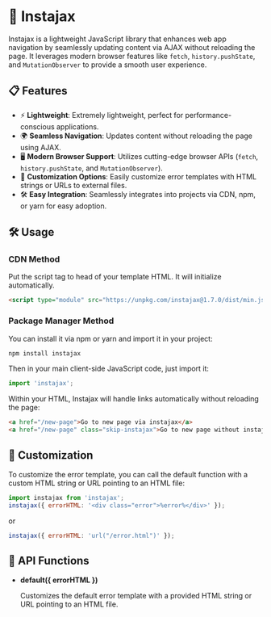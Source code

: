# 🚀 Instajax

Instajax is a lightweight JavaScript library that enhances web app navigation by seamlessly updating 
content via AJAX without reloading the page. It leverages modern browser features like `fetch`, 
`history.pushState`, and `MutationObserver` to provide a smooth user experience.

## 📋 Features
- ⚡ **Lightweight**: Extremely lightweight, perfect for performance-conscious applications.
- 🌍 **Seamless Navigation**: Updates content without reloading the page using AJAX.
- 🖥️ **Modern Browser Support**: Utilizes cutting-edge browser APIs (`fetch`, `history.pushState`, and 
`MutationObserver`).
- 🎨 **Customization Options**: Easily customize error templates with HTML strings or URLs to external 
files.
- 🛠️ **Easy Integration**: Seamlessly integrates into projects via CDN, npm, or yarn for easy adoption.

## 🛠️ Usage
### CDN Method
Put the script tag to head of your template HTML. It will initialize automatically.
```html
<script type="module" src="https://unpkg.com/instajax@1.7.0/dist/min.js"></script>
```

### Package Manager Method
You can install it via npm or yarn and import it in your project:
```bash
npm install instajax
```
Then in your main client-side JavaScript code, just import it:
```javascript
import 'instajax';
```

Within your HTML, Instajax will handle links automatically without reloading the page:
```html
<a href="/new-page">Go to new page via instajax</a>
<a href="/new-page" class="skip-instajax">Go to new page without instajax</a>
```

## 🎨 Customization
To customize the error template, you can call the default function with a custom HTML string or URL 
pointing to an HTML file:
```javascript
import instajax from 'instajax';
instajax({ errorHTML: '<div class="error">%error%</div>' });
```
or
```javascript
instajax({ errorHTML: 'url("/error.html")' });
```

## 📡 API Functions
- **default({ errorHTML })**
  
  Customizes the default error template with a provided HTML string or URL pointing to an HTML file.